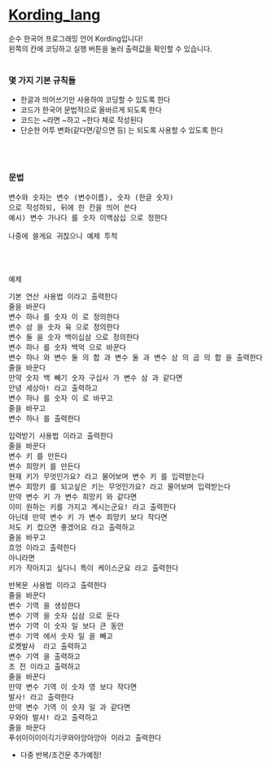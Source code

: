 # <a href = "https://recu3125.github.io/Kording_lang/">Kording_lang</a>
순수 한국어 프로그래밍 언어 Kording입니다!<br>
왼쪽의 칸에 코딩하고 실행 버튼을 눌러 출력값을 확인할 수 있습니다.
<br>
<br>

### 몇 가지 기본 규칙들 
* 한글과 띄어쓰기만 사용하여 코딩할 수 있도록 한다
* 코드가 한국어 문법적으로 올바르게 되도록 한다
* 코드는 ~라면 ~하고 ~한다 체로 작성된다
* 단순한 어투 변화(같다면/같으면 등) 는 되도록 사용할 수 있도록 한다
<br>
<br>

### 문법
<pre>
변수와 숫자는 변수 (변수이름), 숫자 (한글 숫자)
으로 작성하되, 뒤에 한 칸을 띄어 쓴다
예시) 변수 가나다 를 숫자 이백삼십 으로 정한다

나중에 쓸게요 귀찮으니 예제 투척
</pre>

<br>
<br>
<br>예제
<pre>
기본 연산 사용법 이라고 출력한다
줄을 바꾼다
변수 하나 를 숫자 이 로 정의한다
변수 삼 을 숫자 육 으로 정의한다
변수 둘 을 숫자 백이십삼 으로 정의한다
변수 하나 를 숫자 백억 으로 바꾼다
변수 하나 와 변수 둘 의 합 과 변수 둘 과 변수 삼 의 곱 의 합 을 출력한다
줄을 바꾼다
만약 숫자 백 빼기 숫자 구십사 가 변수 삼 과 같다면
안녕 세상아! 라고 출력하고
변수 하나 를 숫자 이 로 바꾸고
줄을 바꾸고
변수 하나 를 출력한다
</pre>


<pre>
입력받기 사용법 이라고 출력한다
줄을 바꾼다
변수 키 를 만든다
변수 희망키 를 만든다
현재 키가 무엇인가요? 라고 물어보며 변수 키 를 입력받는다
변수 희망키 를 되고싶은 키는 무엇인가요? 라고 물어보며 입력받는다
만약 변수 키 가 변수 희망키 와 같다면
이미 원하는 키를 가지고 계시는군요! 라고 출력한다
아닌데 만약 변수 키 가 변수 희망키 보다 작다면
저도 키 컸으면 좋겠어요 라고 출력하고
줄을 바꾸고
흐엉 이라고 출력한다
아니라면
키가 작아지고 싶다니 특이 케이스군요 라고 출력한다
</pre>

<pre>
반복문 사용법 이라고 출력한다
줄을 바꾼다
변수 기역 을 생성한다
변수 기역 을 숫자 십삼 으로 둔다
변수 기역 이 숫자 일 보다 큰 동안
변수 기역 에서 숫자 일 을 빼고
로켓발사  라고 출력하고
변수 기역 을 출력하고
초 전 이라고 출력하고
줄을 바꾼다
만약 변수 기역 이 숫자 영 보다 작다면
발사! 라고 출력한다
만약 변수 기역 이 숫자 일 과 같다면
우와아 발사! 라고 출력하고
줄을 바꾼다
푸쉬이이이이긱기쿠와아앙아앙아 이라고 출력한다
</pre>

* 다중 반복/조건문 추가예정!
